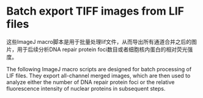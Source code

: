 Batch export TIFF images from LIF files
=============================
这些ImageJ macro脚本是用于批量处理lif文件，从而导出所有通道合并之后的图片，用于后续分析DNA repair protein foci数目或者细胞核内蛋白的相对荧光强度。

The following ImageJ macro scripts are designed for batch processing of LIF files. They export all-channel merged images, which are 
then used to analyze either the number of DNA repair protein foci or the relative fluorescence intensity of nuclear proteins in 
subsequent steps.
